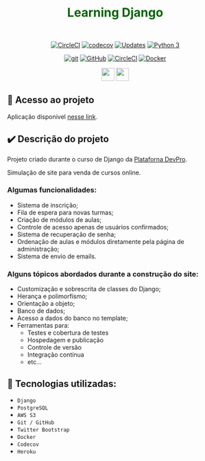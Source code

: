 <h1 align="center" style="color:darkgreen">Learning Django</h1>
<br>

<div align="center">

[![CircleCI](https://circleci.com/gh/igoraserpac/learning-django/tree/main.svg?style=svg)](https://circleci.com/gh/igoraserpac/learning-django/tree/main)
[![codecov](https://codecov.io/gh/igoraserpac/learning-django/branch/main/graph/badge.svg?token=PE2Z6WHRLA)](https://codecov.io/gh/igoraserpac/learning-django)
[![Updates](https://pyup.io/repos/github/igoraserpac/learning-django/shield.svg)](https://pyup.io/repos/github/igoraserpac/learning-django/)
[![Python 3](https://pyup.io/repos/github/igoraserpac/learning-django/python-3-shield.svg)](https://pyup.io/repos/github/igoraserpac/learning-django/)

[![git](https://badgen.net/badge/icon/git?icon=git&label)](https://git-scm.com)
[![GitHub](https://badgen.net/badge/icon/github?icon=github&label)](https://github.com)
[![CircleCI](https://badgen.net/badge/icon/circleci?icon=circleci&label)](https://https://circleci.com/)
[![Docker](https://badgen.net/badge/icon/docker?icon=docker&label)](https://https://docker.com/)

<img src="https://static.djangoproject.com/img/logos/django-logo-negative.svg" height="30">
<img src="https://www.python.org/static/community_logos/python-logo-generic.svg" height="30">

</div>


## :link: Acesso ao projeto

Aplicação disponivel [nesse link](https://pythonprodjango-ic.herokuapp.com/).



## :heavy_check_mark: Descrição do projeto 

Projeto criado durante o curso de Django da [Plataforna DevPro](https://pythonpro.com.br/).

Simulação de site para venda de cursos online.

### Algumas funcionalidades:

  - Sistema de inscrição;
  - Fila de espera para novas turmas;
  - Criação de módulos de aulas;
  - Controle de acesso apenas de usuários confirmados;
  - Sistema de recuperação de senha;
  - Ordenação de aulas e módulos diretamente pela página de administração;
  - Sistema de envio de emails.

### Alguns tópicos abordados durante a construção do site:

- Customização e sobrescrita de classes do Django; 
- Herança e polimorfismo;
- Orientação a objeto; 
- Banco de dados;
- Acesso a dados do banco no template;
- Ferramentas para:
  - Testes e cobertura de testes
  - Hospedagem e publicação
  - Controle de versão
  - Integração contínua
  - etc...

## :electric_plug: Tecnologias utilizadas:

- `Django`
- `PostgreSQL`
- `AWS S3`
- `Git / GitHub`
- `Twitter Bootstrap`
- `Docker`
- `Codecov`
- `Heroku`
